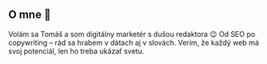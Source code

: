 ## O mne 👋

Volám sa Tomáš a som digitálny marketér s dušou redaktora 😉 Od SEO po copywriting – rád sa hrabem v dátach aj v slovách. Verím, že každý web má svoj potenciál, len ho treba ukázať svetu.
